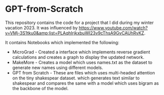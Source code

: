 # GPT-from-Scratch
This repository contains the code for a project that I did during my winter vacation 2023. It was influenced by https://www.youtube.com/watch?v=VMj-3S1tku0&amp;list=PLAqhIrjkxbuWI23v9cThsA9GvCAUhRvKZ.

It contains Notebooks which implemented the following:
- MicroGrad - Created a interface which implements reverse gradient calculations and creates a graph to display the updated network.
- MakeMore - Creates a model which uses names.txt as the dataset to generate new names using different models.
- GPT from Scratch - These are files which uses multi-headed attention on the tiny shakespear dataset. which generates text similar to shakespear and compares the same with a model which uses bigram as the backbone of the model.
